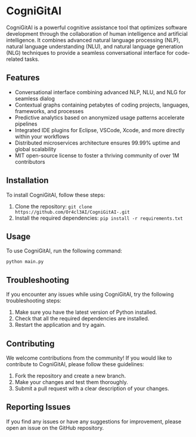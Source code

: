 # CogniGitAI

CogniGitAI is a powerful cognitive assistance tool that optimizes software development through the collaboration of human intelligence and artificial intelligence. It combines advanced natural language processing (NLP), natural language understanding (NLU), and natural language generation (NLG) techniques to provide a seamless conversational interface for code-related tasks.

## Features

- Conversational interface combining advanced NLP, NLU, and NLG for seamless dialog
- Contextual graphs containing petabytes of coding projects, languages, frameworks, and processes
- Predictive analytics based on anonymized usage patterns accelerate pipelines
- Integrated IDE plugins for Eclipse, VSCode, Xcode, and more directly within your workflows
- Distributed microservices architecture ensures 99.99% uptime and global scalability
- MIT open-source license to foster a thriving community of over 1M contributors

## Installation

To install CogniGitAI, follow these steps:

1. Clone the repository: `git clone https://github.com/Or4cl3AI/CogniGitAI-.git`
2. Install the required dependencies: `pip install -r requirements.txt`

## Usage

To use CogniGitAI, run the following command:

```
python main.py
```

## Troubleshooting

If you encounter any issues while using CogniGitAI, try the following troubleshooting steps:

1. Make sure you have the latest version of Python installed.
2. Check that all the required dependencies are installed.
3. Restart the application and try again.

## Contributing

We welcome contributions from the community! If you would like to contribute to CogniGitAI, please follow these guidelines:

1. Fork the repository and create a new branch.
2. Make your changes and test them thoroughly.
3. Submit a pull request with a clear description of your changes.

## Reporting Issues

If you find any issues or have any suggestions for improvement, please open an issue on the GitHub repository.
